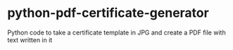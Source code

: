# python-pdf-certificate-generator
Python code to take a certificate template in JPG and create a PDF file with text written in it
